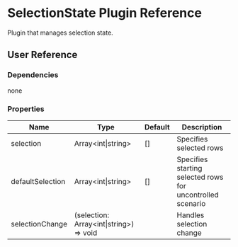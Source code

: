 # SelectionState Plugin Reference

Plugin that manages selection state.

## User Reference

### Dependencies

none

### Properties

Name | Type | Default | Description
-----|------|---------|------------
selection | Array&lt;int&#124;string&gt; | [] | Specifies selected rows
defaultSelection | Array&lt;int&#124;string&gt; | [] | Specifies starting selected rows for uncontrolled scenario
selectionChange | (selection: Array&lt;int&#124;string&gt;) => void | | Handles selection change
